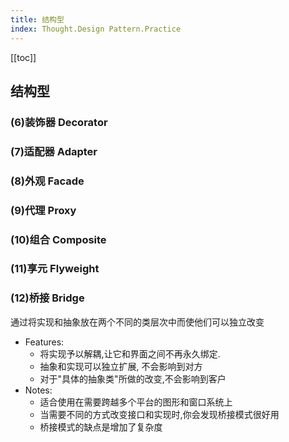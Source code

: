 ```yaml
---
title: 结构型
index: Thought.Design Pattern.Practice
---
```


[[toc]]

## 结构型

### (6)装饰器 Decorator 

### (7)适配器 Adapter
 
### (8)外观 Facade

### (9)代理 Proxy

### (10)组合 Composite

### (11)享元 Flyweight

### (12)桥接 Bridge 

通过将实现和抽象放在两个不同的类层次中而使他们可以独立改变

- Features:
  - 将实现予以解耦,让它和界面之间不再永久绑定.
  - 抽象和实现可以独立扩展, 不会影响到对方
  - 对于"具体的抽象类"所做的改变,不会影响到客户
- Notes:
  - 适合使用在需要跨越多个平台的图形和窗口系统上
  - 当需要不同的方式改变接口和实现时,你会发现桥接模式很好用
  - 桥接模式的缺点是增加了复杂度
